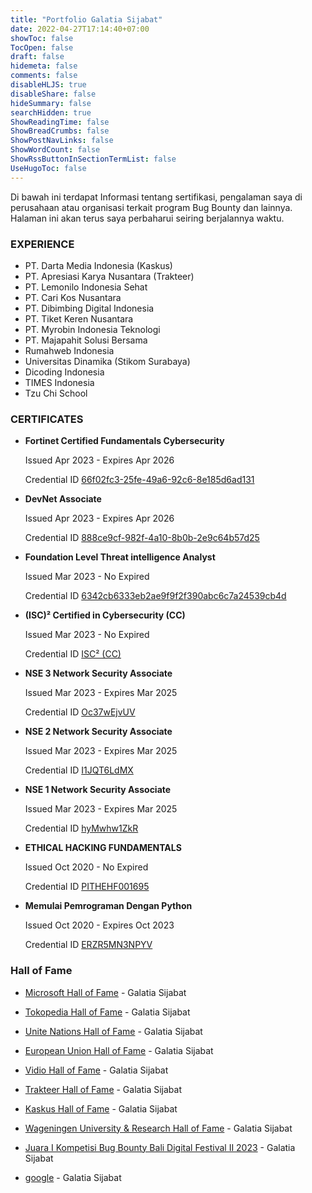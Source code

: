 ```yaml
---
title: "Portfolio Galatia Sijabat"
date: 2022-04-27T17:14:40+07:00
showToc: false
TocOpen: false
draft: false
hidemeta: false
comments: false
disableHLJS: true
disableShare: false
hideSummary: false
searchHidden: true
ShowReadingTime: false
ShowBreadCrumbs: false
ShowPostNavLinks: false
ShowWordCount: false
ShowRssButtonInSectionTermList: false
UseHugoToc: false
---
```



Di bawah ini terdapat Informasi tentang sertifikasi, pengalaman saya di perusahaan atau organisasi terkait program Bug Bounty dan lainnya. Halaman ini akan terus saya perbaharui seiring berjalannya waktu.

### EXPERIENCE

- PT. Darta Media Indonesia (Kaskus)
- PT. Apresiasi Karya Nusantara (Trakteer)
- PT. Lemonilo Indonesia Sehat
- PT. Cari Kos Nusantara
- PT. Dibimbing Digital Indonesia
- PT. Tiket Keren Nusantara
- PT. Myrobin Indonesia Teknologi
- PT. Majapahit Solusi Bersama
- Rumahweb Indonesia
- Universitas Dinamika (Stikom Surabaya)
- Dicoding Indonesia
- TIMES Indonesia
- Tzu Chi School

### CERTIFICATES

- **Fortinet Certified Fundamentals Cybersecurity**

  Issued Apr 2023 - Expires Apr 2026

  Credential ID [66f02fc3-25fe-49a6-92c6-8e185d6ad131](https://www.credly.com/badges/66f02fc3-25fe-49a6-92c6-8e185d6ad131)

- **DevNet Associate**

  Issued Apr 2023 - Expires Apr 2026

  Credential ID [888ce9cf-982f-4a10-8b0b-2e9c64b57d25](https://www.credly.com/badges/888ce9cf-982f-4a10-8b0b-2e9c64b57d25)

- **Foundation Level Threat intelligence Analyst**

  Issued Mar 2023 - No Expired

  Credential ID [6342cb6333eb2ae9f9f2f390abc6c7a24539cb4d](https://arcx.io/verify-certificate?id=6342cb6333eb2ae9f9f2f390abc6c7a24539cb4d&k=173d9a2b4d9140449b1fd69cb37773ad)

- **(ISC)² Certified in Cybersecurity (CC)**

  Issued Mar 2023 - No Expired

  Credential ID [ISC² (CC)](https://drive.google.com/file/d/13t035RykEr8Z92To53nmdSgQNWbgRw1x/view)

- **NSE 3 Network Security Associate**

  Issued Mar 2023 - Expires Mar 2025

  Credential ID [Oc37wEjvUV](https://training.fortinet.com/badges/badge.php?hash=7fb432e0dc29415a29a5806500f90710738309b8)

- **NSE 2 Network Security Associate**

  Issued Mar 2023 - Expires Mar 2025

  Credential ID [I1JQT6LdMX](https://training.fortinet.com/badges/badge.php?hash=5f54e49994a3f94dceb843f67e2a9f9516c9bf58)

- **NSE 1 Network Security Associate**

  Issued Mar 2023 - Expires Mar 2025

  Credential ID [hyMwhw1ZkR](https://training.fortinet.com/badges/badge.php?hash=44782e6a17307765ebb4763221be43d6d7728be3)

- **ETHICAL HACKING FUNDAMENTALS**

  Issued Oct 2020 - No Expired

  Credential ID [PITHEHF001695](https://drive.google.com/file/d/1s6Zc4Tzhrcx6Sm8Noq3Y5spMLI7iCIE9/view)

- **Memulai Pemrograman Dengan Python**

  Issued Oct 2020 - Expires Oct 2023

  Credential ID [ERZR5MN3NPYV](https://www.dicoding.com/certificates/ERZR5MN3NPYV)

### Hall of Fame

- [Microsoft Hall of Fame](https://msrc.microsoft.com/update-guide/acknowledgement/online) - Galatia Sijabat
- [Tokopedia Hall of Fame](#) - Galatia Sijabat
- [Unite Nations Hall of Fame](https://unite.un.org/content/hall-fame) - Galatia Sijabat
- [European Union Hall of Fame](https://www.cert.europa.eu/hall-of-fame) - Galatia Sijabat
- [Vidio Hall of Fame](https://www.vidio.com/pages/vidio-bug-bounty-program) - Galatia Sijabat
- [Trakteer Hall of Fame](https://trakteer.id/our-heroes) - Galatia Sijabat
- [Kaskus Hall of Fame](https://bantuan.kaskus.co.id/hc/id/articles/360026355992-Hall-of-Fame) - Galatia Sijabat
- [Wageningen University & Research Hall of Fame](https://www.wur.nl/nl/over-wageningen/hall-of-fame-responsible-disclosure.htm) - Galatia Sijabat
- [Juara I Kompetisi Bug Bounty Bali Digital Festival II 2023](https://www.google.com/search?q=Juara+I+Kompetisi+Bug+Bounty+Bali+Digital+Festival+II+2023) - Galatia Sijabat


- [google](https://www.google.com/url?sa=i&url=https%3A%2F%2Frebelsec.id) - Galatia Sijabat
